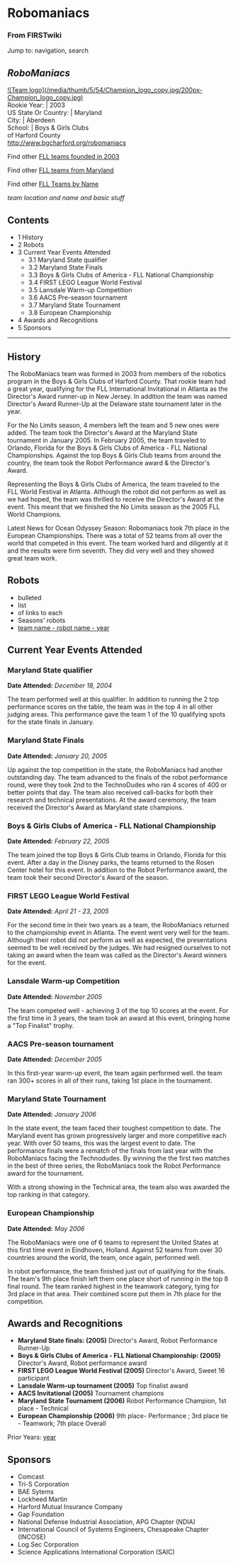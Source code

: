 # Robomaniacs

### From FIRSTwiki

Jump to: navigation, search

_RoboManiacs_  
---  
[![Team logo](/media/thumb/5/54/Champion_logo_copy.jpg/200px-
Champion_logo_copy.jpg)](Image:Champion_logo_copy.jpg "Team logo" )  
Rookie Year: | 2003  
US State Or Country: | Maryland  
City: | Aberdeen  
School: | Boys &amp; Girls Clubs  
of Harford County  
<http://www.bgcharford.org/robomaniacs>  
  
Find other [FLL teams founded in
2003](Category:FLL_teams_founded_in_2003 "Category:FLL teams
founded in 2003" )

Find other [FLL teams from
Maryland](Category:FLL_teams_from_Maryland "Category:FLL teams from
Maryland" )

Find other [FLL Teams by Name](Category:FLL_teams "Category:FLL
teams" )

  

_team location and name and basic stuff_

## Contents

  * 1 History
  * 2 Robots
  * 3 Current Year Events Attended
    * 3.1 Maryland State qualifier
    * 3.2 Maryland State Finals
    * 3.3 Boys &amp; Girls Clubs of America - FLL National Championship
    * 3.4 FIRST LEGO League World Festival
    * 3.5 Lansdale Warm-up Competition
    * 3.6 AACS Pre-season tournament
    * 3.7 Maryland State Tournament
    * 3.8 European Championship
  * 4 Awards and Recognitions
  * 5 Sponsors  
---  
  

## History

The RoboManiacs team was formed in 2003 from members of the robotics program
in the Boys &amp; Girls Clubs of Harford County. That rookie team had a great
year, qualifying for the FLL International Invitational in Atlanta as the
Director's Award runner-up in New Jersey. In addition the team was named
Director's Award Runner-Up at the Delaware state tournament later in the year.

For the No Limits season, 4 members left the team and 5 new ones were added.
The team took the Director's Award at the Maryland State tournament in January
2005. In February 2005, the team traveled to Orlando, Florida for the Boys
&amp; Girls Clubs of America - FLL National Championships. Against the top
Boys &amp; Girls Club teams from around the country, the team took the Robot
Performance award &amp; the Director's Award.

Representing the Boys &amp; Girls Clubs of America, the team traveled to the
FLL World Festival in Atlanta. Although the robot did not perform as well as
we had hoped, the team was thrilled to receive the Director's Award at the
event. This meant that we finished the No Limits season as the 2005 FLL World
Champions.

Latest News for Ocean Odyssey Season: Robomaniacs took 7th place in the
European Championships. There was a total of 52 teams from all over the world
that competed in this event. The team worked hard and diligently at it and the
results were firm seventh. They did very well and they showed great team work.


## Robots

  * bulleted 
  * list 
  * of links to each 
  * Seasons' robots 
  * [team name - robot name - year](/index.php?title=FIRSTwiki:FLL_robot_page_format&action=edit "FIRSTwiki:FLL robot page format" )


## Current Year Events Attended


### Maryland State qualifier

**Date Attended:** _December 18, 2004_

The team performed well at this qualifier. In addition to running the 2 top
performance scores on the table, the team was in the top 4 in all other
judging areas. This performance gave the team 1 of the 10 qualifying spots for
the state finals in January.


### Maryland State Finals

**Date Attended:** _January 20, 2005_

Up against the top competition in the state, the RoboManiacs had another
outstanding day. The team advanced to the finals of the robot performance
round, were they took 2nd to the TechnoDudes who ran 4 scores of 400 or better
points that day. The team also received call-backs for both their research and
technical presentations. At the award ceremony, the team received the
Director's Award as Maryland state champions.


### Boys &amp; Girls Clubs of America - FLL National Championship

**Date Attended:** _February 22, 2005_

The team joined the top Boys &amp; Girls Club teams in Orlando, Florida for
this event. After a day in the Disney parks, the teams returned to the Rosen
Center hotel for this event. In addition to the Robot Performance award, the
team took their second Director's Award of the season.


### FIRST LEGO League World Festival

**Date Attended:** _April 21 - 23, 2005_

For the second time in their two years as a team, the RoboManiacs returned to
the championship event in Atlanta. The event went very well for the team.
Although their robot did not perform as well as expected, the presentations
seemed to be well received by the judges. We had resigned ourselves to not
taking an award when the team was called as the Director's Award winners for
the event.


### Lansdale Warm-up Competition

**Date Attended:** _November 2005_

The team competed well - achieving 3 of the top 10 scores at the event. For
the first time in 3 years, the team took an award at this event, bringing home
a "Top Finalist" trophy.


### AACS Pre-season tournament

**Date Attended:** _December 2005_

In this first-year warm-up event, the team again performed well. the team ran
300+ scores in all of their runs, taking 1st place in the tournament.


### Maryland State Tournament

**Date Attended:** _January 2006_

In the state event, the team faced their toughest competition to date. The
Maryland event has grown progressively larger and more competitive each year.
With over 50 teams, this was the largest event to date. The performance finals
were a rematch of the finals from last year with the RoboManiacs facing the
Technodudes. By winning the the first two matches in the best of three series,
the RoboManiacs took the Robot Performance award for the tournament.

With a strong showing in the Technical area, the team also was awarded the top
ranking in that category.


### European Championship

**Date Attended:** _May 2006_

The RoboManiacs were one of 6 teams to represent the United States at this
first time event in Eindhoven, Holland. Against 52 teams from over 30
countries around the world, the team, once again, performed well.

In robot performance, the team finished just out of qualifying for the finals.
The team's 9th place finish left them one place short of running in the top 8
final round. The team ranked highest in the teamwork category, tying for 3rd
place in that area. Their combined score put them in 7th place for the
competition.


## Awards and Recognitions

  * **Maryland State finals: (2005)** Director's Award, Robot Performance Runner-Up 
  * **Boys &amp; Girls Clubs of America - FLL National Championship: (2005)** Director's Award, Robot performance award 
  * **FIRST LEGO League World Festival (2005)** Director's Award, Sweet 16 participant 
  * **Lansdale Warm-up tournament (2005)** Top finalist award 
  * **AACS Invitational (2005)** Tournament champions 
  * **Maryland State Tournament (2006)** Robot Performance Champion, 1st place - Technical 
  * **European Championship (2006)** 9th place- Performance ; 3rd place tie - Teamwork; 7th place Overall 

Prior Years: [year](FIRSTwiki:FLL_yearly_team_page_format
"FIRSTwiki:FLL yearly team page format" )


## Sponsors

  * Comcast 
  * Tri-S Corporation 
  * BAE Sytems 
  * Lockheed Martin 
  * Harford Mutual Insurance Company 
  * Gap Foundation 
  * National Defense Industrial Association, APG Chapter (NDIA) 
  * International Council of Systems Engineers, Chesapeake Chapter (INCOSE) 
  * Log.Sec Corporation 
  * Science Applications International Corporation (SAIC) 


